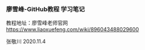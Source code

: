 ### 廖雪峰-GitHub教程 学习笔记

教程地址：廖雪峰老师官网 https://www.liaoxuefeng.com/wiki/896043488029600

张敬川   2020.11.4

